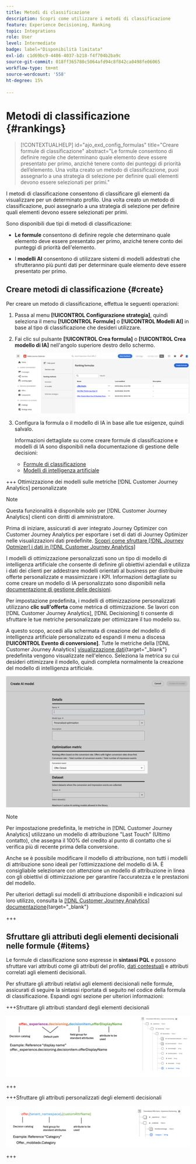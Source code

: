 ```yaml
---
title: Metodi di classificazione
description: Scopri come utilizzare i metodi di classificazione
feature: Experience Decisioning, Ranking
topic: Integrations
role: User
level: Intermediate
badge: label="Disponibilità limitata"
exl-id: c1d69bc9-4486-4037-b218-f4f704b2ba9c
source-git-commit: 018ff365780c5064afd94c8f842ca0498fe06065
workflow-type: tm+mt
source-wordcount: '558'
ht-degree: 15%

---
```


# Metodi di classificazione {#rankings}

>[!CONTEXTUALHELP]
>id="ajo_exd_config_formulas"
>title="Creare formule di classificazione"
>abstract="Le formule consentono di definire regole che determinano quale elemento deve essere presentato per primo, anziché tenere conto dei punteggi di priorità dell’elemento. Una volta creato un metodo di classificazione, puoi assegnarlo a una strategia di selezione per definire quali elementi devono essere selezionati per primi."

I metodi di classificazione consentono di classificare gli elementi da visualizzare per un determinato profilo. Una volta creato un metodo di classificazione, puoi assegnarlo a una strategia di selezione per definire quali elementi devono essere selezionati per primi.

Sono disponibili due tipi di metodi di classificazione:

* **Le formule** consentono di definire regole che determinano quale elemento deve essere presentato per primo, anziché tenere conto dei punteggi di priorità dell&#39;elemento.

* I **modelli AI** consentono di utilizzare sistemi di modelli addestrati che sfrutteranno più punti dati per determinare quale elemento deve essere presentato per primo.

## Creare metodi di classificazione {#create}

Per creare un metodo di classificazione, effettua le seguenti operazioni:

1. Passa al menu **[!UICONTROL Configurazione strategia]**, quindi seleziona il menu **[!UICONTROL Formule]** o **[!UICONTROL Modelli AI]** in base al tipo di classificazione che desideri utilizzare.

1. Fai clic sul pulsante **[!UICONTROL Crea formula]** o **[!UICONTROL Crea modello di IA]** nell&#39;angolo superiore destro dello schermo.

   ![](assets/ranking-create.png)

1. Configura la formula o il modello di IA in base alle tue esigenze, quindi salvalo.

   Informazioni dettagliate su come creare formule di classificazione e modelli di IA sono disponibili nella documentazione di gestione delle decisioni:

   * [Formule di classificazione](../offers/ranking/create-ranking-formulas.md)
   * [Modelli di intelligenza artificiale](../offers/ranking/ai-models.md)

+++ Ottimizzazione dei modelli sulle metriche [!DNL Customer Journey Analytics] personalizzate

>[!NOTE]
>
>Questa funzionalità è disponibile solo per [!DNL Customer Journey Analytics] clienti con diritti di amministratore.
>
>Prima di iniziare, assicurati di aver integrato Journey Optimizer con Customer Journey Analytics per esportare i set di dati di Journey Optimizer nelle visualizzazioni dati predefinite. [Scopri come sfruttare [!DNL Journey Optmizer] i dati in [!DNL Customer Journey Analytics]](../reports/cja-ajo.md)

I modelli di ottimizzazione personalizzati sono un tipo di modello di intelligenza artificiale che consente di definire gli obiettivi aziendali e utilizza i dati dei clienti per addestrare modelli orientati al business per distribuire offerte personalizzate e massimizzare i KPI. Informazioni dettagliate su come creare un modello di IA personalizzato sono disponibili nella [documentazione di gestione delle decisioni](../offers/ranking/personalized-optimization-model.md).

Per impostazione predefinita, i modelli di ottimizzazione personalizzati utilizzano **clic sull&#39;offerta** come metrica di ottimizzazione. Se lavori con [!DNL Customer Journey Analytics], [!DNL Decisioning] ti consente di sfruttare le tue metriche personalizzate per ottimizzare il tuo modello su.

A questo scopo, accedi alla schermata di creazione del modello di intelligenza artificiale personalizzato ed espandi il menu a discesa **[!UICONTROL Evento di conversione]**. Tutte le metriche della [!DNL Customer Journey Analytics] [visualizzazione dati](https://experienceleague.adobe.com/en/docs/analytics-platform/using/cja-dataviews/data-views){target="_blank"} predefinita vengono visualizzate nell&#39;elenco. Seleziona la metrica su cui desideri ottimizzare il modello, quindi completa normalmente la creazione del modello di intelligenza artificiale.

![](assets/ai-ranking-custom-metrics.png)

>[!NOTE]
>
>Per impostazione predefinita, le metriche in [!DNL Customer Journey Analytics] utilizzano un modello di attribuzione &quot;Last Touch&quot; (Ultimo contatto), che assegna il 100% del credito al punto di contatto che si verifica più di recente prima della conversione.
>
>Anche se è possibile modificare il modello di attribuzione, non tutti i modelli di attribuzione sono ideali per l’ottimizzazione del modello di IA. È consigliabile selezionare con attenzione un modello di attribuzione in linea con gli obiettivi di ottimizzazione per garantire l’accuratezza e le prestazioni del modello.
>
>Per ulteriori dettagli sui modelli di attribuzione disponibili e indicazioni sul loro utilizzo, consulta la [[!DNL Customer Journey Analytics] documentazione](https://experienceleague.adobe.com/en/docs/analytics-platform/using/cja-dataviews/component-settings/attribution){target="_blank"}

+++

## Sfruttare gli attributi degli elementi decisionali nelle formule {#items}

Le formule di classificazione sono espresse in **sintassi PQL** e possono sfruttare vari attributi come gli attributi del profilo, [dati contestuali](context-data.md) e attributi correlati agli elementi decisionali.

Per sfruttare gli attributi relativi agli elementi decisionali nelle formule, assicurati di seguire la sintassi riportata di seguito nel codice della formula di classificazione. Espandi ogni sezione per ulteriori informazioni:

+++Sfruttare gli attributi standard degli elementi decisionali

![](assets/formula-attribute.png)

+++

+++Sfruttare gli attributi personalizzati degli elementi decisionali

![](assets/formula-attribute-custom.png)

+++
